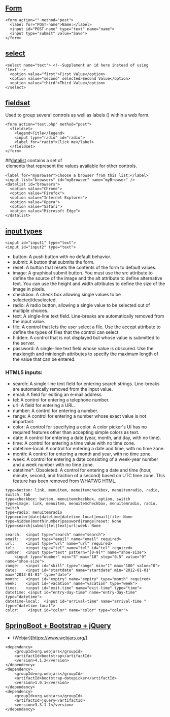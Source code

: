
## [Form](https://developer.mozilla.org/en-US/docs/Web/HTML/Element/form)
```
<form action="" method="post">
  <label for="POST-name">Name:</label>
  <input id="POST-name" type="text" name="name">
  <input type="submit" value="Save">
</form>
```

## [select](https://developer.mozilla.org/en-US/docs/Web/HTML/Element/select)
```
<select name="text"> <!--Supplement an id here instead of using 'text'-->
  <option value="first">First Value</option> 
  <option value="second" selected>Second Value</option>
  <option value="third">Third Value</option>
</select>
```

## [fieldset](https://developer.mozilla.org/en-US/docs/Web/HTML/Element/fieldset)
Used to group several controls as well as labels (<label>) within a web form.
```
<form action="test.php" method="post">
  <fieldset>
    <legend>Title</legend>
    <input type="radio" id="radio">
    <label for="radio">Click me</label>
  </fieldset>
</form>
```
  
##[datalist](https://developer.mozilla.org/en-US/docs/Web/HTML/Element/datalist)
 contains a set of <option> elements that represent the values available for other controls.
```
<label for="myBrowser">Choose a browser from this list:</label>
<input list="browsers" id="myBrowser" name="myBrowser" />
<datalist id="browsers">
  <option value="Chrome">
  <option value="Firefox">
  <option value="Internet Explorer">
  <option value="Opera">
  <option value="Safari">
  <option value="Microsoft Edge">
</datalist>
```

## [input types](https://developer.mozilla.org/en-US/docs/Web/HTML/Element/input)
```
<input id="input1" type="text">
<input id="input2" type="text">
```
- button: A push button with no default behavior.
- submit: A button that submits the form.
- reset: A button that resets the contents of the form to default values.
- image: A graphical submit button. You must use the src attribute to define the source of the image and the alt attribute to define alternative text. You can use the height and width attributes to define the size of the image in pixels.
- checkbox: A check box allowing single values to be selected/deselected.
- radio: A radio button, allowing a single value to be selected out of multiple choices.
- text: A single-line text field. Line-breaks are automatically removed from the input value.
- file: A control that lets the user select a file. Use the accept attribute to define the types of files that the control can select.
- hidden: A control that is not displayed but whose value is submitted to the server.
- password: A single-line text field whose value is obscured. Use the maxlength and minlength attributes to specify the maximum length of the value that can be entered.

### HTML5 inputs:
- search: A single-line text field for entering search strings. Line-breaks are automatically removed from the input value.
- email:  A field for editing an e-mail address.
- tel:  A control for entering a telephone number.
- url:  A field for entering a URL.
- number: A control for entering a number.
- range:  A control for entering a number whose exact value is not important.
- color:  A control for specifying a color. A color picker's UI has no required features other than accepting simple colors as text.
- date:   A control for entering a date (year, month, and day, with no time).
- time:   A control for entering a time value with no time zone.
- datetime-local:  A control for entering a date and time, with no time zone.
- month:  A control for entering a month and year, with no time zone.
- week:   A control for entering a date consisting of a week-year number and a week number with no time zone.
- datetime*: Obsoleted. A control for entering a date and time (hour, minute, second, and fraction of a second) based on UTC time zone. This feature has been removed from WHATWG HTML.  

```
type=button: link, menuitem, menuitemcheckbox, menuitemradio, radio, switch, tab
type=checkbox: button, menuitemcheckbox, option, switch
type=image: link, menuitem, menuitemcheckbox, menuitemradio, radio, switch
type=radio: menuitemradio
type=color|date|datetime|datetime-local|email|file: None
type=hidden|month|number|password|range|reset: None
type=search|submit|tel|text|url|week: None

search:  <input type="search" name="search">
email:   <input type="email" name="email" required>
url:     <input type="url" name="url" required>
tel:     <input type="tel" name="tel" id="tel" required>
number:  <input type="text" pattern="[0-9]*" name="shoe-size">
    <input type="number" min="5" max="18" step="0.5" value="9" name="shoe-size">
range:   <input id="skill" type="range" min="1" max="100" value="0">
date:    <input id="startdate" name="startdate" min="2012-01-01" max="2013-01-01" type="date">
month:   <input id="expiry" name="expiry" type="month" required>
week:    <input id="vacation" name="vacation" type="week">
time:    <input id="exit-time" name="exit-time" type="time">
datetime: <input id="entry-day-time" name="entry-day-time" type="datetime">
datetime-local:  <input id="arrival-time" name="arrival-time " type="datetime-local">
color:    <input id="color" name="color" type="color">
```

## [SpringBoot + Bootstrap + jQuery](https://dzone.com/articles/spring-boot-integrating-with-bootstrap-and-jquery)
- (Webjar)[https://www.webjars.org/]
```
<dependency>
    <groupId>org.webjars</groupId>
    <artifactId>bootstrap</artifactId>
    <version>4.1.2</version>
</dependency>
<dependency>
    <groupId>org.webjars</groupId>
    <artifactId>bootstrap-datepicker</artifactId>
    <version>1.0.1</version>
</dependency>
<dependency>
    <groupId>org.webjars</groupId>
    <artifactId>jquery</artifactId>
    <version>3.3.1-1</version>
</dependency>
```
